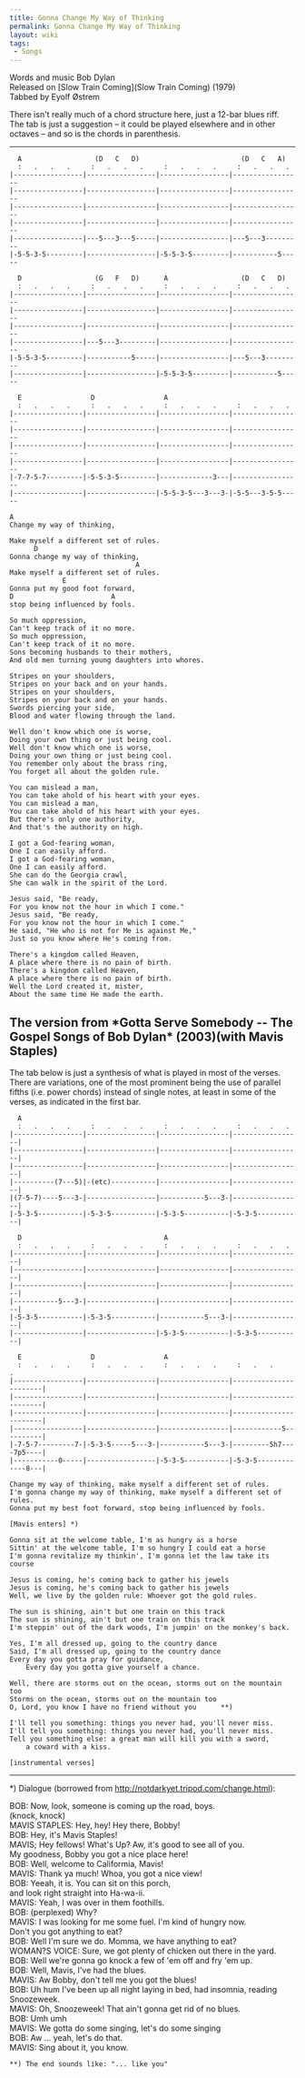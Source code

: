 ```yaml
---
title: Gonna Change My Way of Thinking
permalink: Gonna Change My Way of Thinking
layout: wiki
tags:
 - Songs
---
```


Words and music Bob Dylan  
Released on [Slow Train Coming](Slow Train Coming) (1979)  
Tabbed by Eyolf Østrem

There isn't really much of a chord structure here, just a 12-bar blues
riff. The tab is just a suggestion – it could be played elsewhere and in
other octaves – and so is the chords in parenthesis.

* * * * *

      A                  (D   C   D)                         (D   C   A)
      :   .   .   .     :   .   .   .     :   .   .   .     :   .   .   .
    |-----------------|-----------------|-----------------|-----------------
    |-----------------|-----------------|-----------------|-----------------
    |-----------------|-----------------|-----------------|-----------------
    |-----------------|-----------------|-----------------|-----------------
    |-----------------|---5---3---5-----|-----------------|---5---3---------
    |-5-5-3-5---------|-----------------|-5-5-3-5---------|-----------5-----

      D                  (G   F   D)      A                  (D   C   D)
      :   .   .   .     :   .   .   .     :   .   .   .     :   .   .   .
    |-----------------|-----------------|-----------------|-----------------
    |-----------------|-----------------|-----------------|-----------------
    |-----------------|-----------------|-----------------|-----------------
    |-----------------|---5---3---------|-----------------|-----------------
    |-5-5-3-5---------|-----------5-----|-----------------|---5---3---------
    |-----------------|-----------------|-5-5-3-5---------|-----------5-----

      E                 D                 A
      :   .   .   .     :   .   .   .     :   .   .   .     :   .   .   .
    |-----------------|-----------------|-----------------|-----------------
    |-----------------|-----------------|-----------------|-----------------
    |-----------------|-----------------|-----------------|-----------------
    |-----------------|-----------------|-----------------|-----------------
    |-7-7-5-7---------|-5-5-3-5---------|-------------3---|-----------------
    |-----------------|-----------------|-5-5-3-5---3---3-|-5-5---3-5-5-----

    A
    Change my way of thinking,

    Make myself a different set of rules.
          D
    Gonna change my way of thinking,
                                   A
    Make myself a different set of rules.
                 E
    Gonna put my good foot forward,
    D                        A
    stop being influenced by fools.

    So much oppression,
    Can't keep track of it no more.
    So much oppression,
    Can't keep track of it no more.
    Sons becoming husbands to their mothers,
    And old men turning young daughters into whores.

    Stripes on your shoulders,
    Stripes on your back and on your hands.
    Stripes on your shoulders,
    Stripes on your back and on your hands.
    Swords piercing your side,
    Blood and water flowing through the land.

    Well don't know which one is worse,
    Doing your own thing or just being cool.
    Well don't know which one is worse,
    Doing your own thing or just being cool.
    You remember only about the brass ring,
    You forget all about the golden rule.

    You can mislead a man,
    You can take ahold of his heart with your eyes.
    You can mislead a man,
    You can take ahold of his heart with your eyes.
    But there's only one authority,
    And that's the authority on high.

    I got a God-fearing woman,
    One I can easily afford.
    I got a God-fearing woman,
    One I can easily afford.
    She can do the Georgia crawl,
    She can walk in the spirit of the Lord.

    Jesus said, "Be ready,
    For you know not the hour in which I come."
    Jesus said, "Be ready,
    For you know not the hour in which I come."
    He said, "He who is not for Me is against Me,"
    Just so you know where He's coming from.

    There's a kingdom called Heaven,
    A place where there is no pain of birth.
    There's a kingdom called Heaven,
    A place where there is no pain of birth.
    Well the Lord created it, mister,
    About the same time He made the earth.

<h2 class="songversion">
The version from *Gotta Serve Somebody -- The Gospel Songs of Bob Dylan*
(2003)(with Mavis Staples)

</h2>
The tab below is just a synthesis of what is played in most of the
verses. There are variations, one of the most prominent being the use of
parallel fifths (i.e. power chords) instead of single notes, at least in
some of the verses, as indicated in the first bar.

      A
      :   .   .   .     :   .   .   .     :   .   .   .     :   .   .   .
    |-----------------|-----------------|-----------------|-----------------|
    |-----------------|-----------------|-----------------|-----------------|
    |-----------------|-----------------|-----------------|-----------------|
    |----------(7---5)|-(etc)-----------|-----------------|-----------------|
    |(7-5-7)----5---3-|-----------------|-----------5---3-|-----------------|
    |-5-3-5-----------|-5-3-5-----------|-5-3-5-----------|-5-3-5-----------|

      D                                   A
      :   .   .   .     :   .   .   .     :   .   .   .     :   .   .   .
    |-----------------|-----------------|-----------------|-----------------|
    |-----------------|-----------------|-----------------|-----------------|
    |-----------------|-----------------|-----------------|-----------------|
    |-----------5---3-|-----------------|-----------------|-----------------|
    |-5-3-5-----------|-5-3-5-----------|-----------5---3-|-----------------|
    |-----------------|-----------------|-5-3-5-----------|-5-3-5-----------|

      E                 D                 A
      :   .   .   .     :   .   .   .     :   .   .   .     :   .   .      .
    |-----------------|-----------------|-----------------|-----------------------|
    |-----------------|-----------------|-----------------|-----------------------|
    |-----------------|-----------------|-----------------|-----------------------|
    |-----------------|-----------------|-----------------|------------5----------|
    |-7-5-7---------7-|-5-3-5-----5---3-|-----------5---3-|---------5h7----7p5----|
    |-----------0-----|-----------------|-5-3-5-----------|-5-3-5-------------8---|

    Change my way of thinking, make myself a different set of rules.
    I'm gonna change my way of thinking, make myself a different set of rules.
    Gonna put my best foot forward, stop being influenced by fools.

    [Mavis enters] *)

    Gonna sit at the welcome table, I'm as hungry as a horse
    Sittin' at the welcome table, I'm so hungry I could eat a horse
    I'm gonna revitalize my thinkin', I'm gonna let the law take its course

    Jesus is coming, he's coming back to gather his jewels
    Jesus is coming, he's coming back to gather his jewels
    Well, we live by the golden rule: Whoever got the gold rules.

    The sun is shining, ain't but one train on this track
    The sun is shining, ain't but one train on this track
    I'm steppin' out of the dark woods, I'm jumpin' on the monkey's back.

    Yes, I'm all dressed up, going to the country dance
    Said, I'm all dressed up, going to the country dance
    Every day you gotta pray for guidance,
        Every day you gotta give yourself a chance.

    Well, there are storms out on the ocean, storms out on the mountain too
    Storms on the ocean, storms out on the mountain too
    O, Lord, you know I have no friend without you      **)

    I'll tell you something: things you never had, you'll never miss.
    I'll tell you something: things you never had, you'll never miss.
    Tell you something else: a great man will kill you with a sword,
        a coward with a kiss.

    [instrumental verses]

* * * * *

\*) Dialogue (borrowed from
[<http://notdarkyet.tripod.com/change.html>](http://notdarkyet.tripod.com/change.html)):

BOB: Now, look, someone is coming up the road, boys.  
(knock, knock)  
MAVIS STAPLES: Hey, hey! Hey there, Bobby!  
BOB: Hey, it's Mavis Staples!  
MAVIS; Hey fellows! What's Up? Aw, it's good to see all of you.  
My goodness, Bobby you got a nice place here!  
BOB: Well, welcome to Califormia, Mavis!  
MAVIS: Thank ya much! Whoa, you got a nice view!  
BOB: Yeeah, it is. You can sit on this porch,  
and look right straight into Ha-wa-ii.  
MAVIS: Yeah, I was over in them foothills.  
BOB: (perplexed) Why?  
MAVIS: I was looking for me some fuel. I'm kind of hungry now.  
Don't you got anything to eat?  
BOB: Well I'm sure we do. Momma, we have anything to eat?  
WOMAN?S VOICE: Sure, we got plenty of chicken out there in the yard.  
BOB: Well we're gonna go knock a few of 'em off and fry 'em up.  
BOB: Well, Mavis, I've had the blues.  
MAVIS: Aw Bobby, don't tell me you got the blues!  
BOB: Uh hum I've been up all night laying in bed, had insomnia, reading
Snoozeweek.  
MAVIS: Oh, Snoozeweek! That ain't gonna get rid of no blues.  
BOB: Umh umh  
MAVIS: We gotta do some singing, let's do some singing  
BOB: Aw ... yeah, let's do that.  
MAVIS: Sing about it, you know.

    **) The end sounds like: "... like you"
